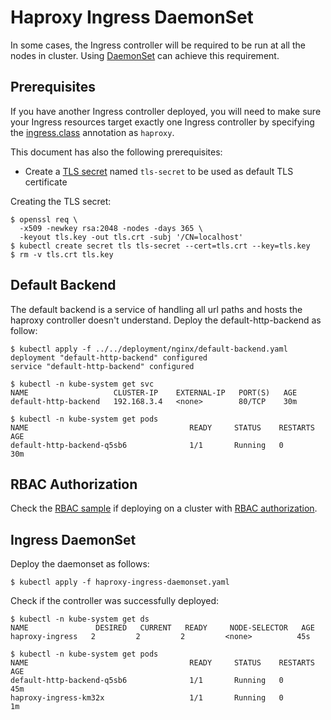 # Haproxy Ingress DaemonSet

In some cases, the Ingress controller will be required to be run at all the nodes in cluster. Using [DaemonSet](https://kubernetes.io/docs/concepts/workloads/controllers/daemonset/) can achieve this requirement.

## Prerequisites

If you have another Ingress controller deployed, you will need to make sure your
Ingress resources target exactly one Ingress controller by specifying the
[ingress.class](/examples/PREREQUISITES.md#ingress-class) annotation as
`haproxy`.

This document has also the following prerequisites:

* Create a [TLS secret](/examples/PREREQUISITES.md#tls-certificates) named `tls-secret` to be used as default TLS certificate

Creating the TLS secret:

```console
$ openssl req \
  -x509 -newkey rsa:2048 -nodes -days 365 \
  -keyout tls.key -out tls.crt -subj '/CN=localhost'
$ kubectl create secret tls tls-secret --cert=tls.crt --key=tls.key
$ rm -v tls.crt tls.key
```

## Default Backend

The default backend is a service of handling all url paths and hosts the haproxy controller doesn't understand. Deploy the default-http-backend as follow:

```console
$ kubectl apply -f ../../deployment/nginx/default-backend.yaml 
deployment "default-http-backend" configured
service "default-http-backend" configured

$ kubectl -n kube-system get svc
NAME                   CLUSTER-IP    EXTERNAL-IP   PORT(S)   AGE
default-http-backend   192.168.3.4   <none>        80/TCP    30m

$ kubectl -n kube-system get pods
NAME                                    READY     STATUS    RESTARTS   AGE
default-http-backend-q5sb6              1/1       Running   0          30m
```

## RBAC Authorization

Check the [RBAC sample](/examples/rbac) if deploying on a cluster with
[RBAC authorization](https://kubernetes.io/docs/admin/authorization/rbac/).

## Ingress DaemonSet

Deploy the daemonset as follows:

```console
$ kubectl apply -f haproxy-ingress-daemonset.yaml
```

Check if the controller was successfully deployed:
```console
$ kubectl -n kube-system get ds
NAME               DESIRED   CURRENT   READY     NODE-SELECTOR   AGE
haproxy-ingress   2         2         2         <none>          45s

$ kubectl -n kube-system get pods
NAME                                    READY     STATUS    RESTARTS   AGE
default-http-backend-q5sb6              1/1       Running   0          45m
haproxy-ingress-km32x                   1/1       Running   0          1m
```
